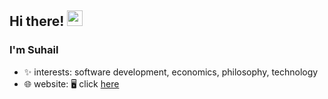 ## Hi there! <img src="https://media.giphy.com/media/hvRJCLFzcasrR4ia7z/giphy.gif" width="25">
### I'm Suhail


- ✨ interests: software development, economics, philosophy, technology
- 🌐 website: 🖥️ click [here](www.suhail.bio)

<!--
**suhail609/suhail609** is a ✨ _special_ ✨ repository because its `README.md` (this file) appears on your GitHub profile.

Here are some ideas to get you started:

- 🔭 I’m currently working on ...
- 🌱 I’m currently learning ...
- 👯 I’m looking to collaborate on ...
- 🤔 I’m looking for help with ...
- 💬 Ask me about ...
- 📫 How to reach me: ...
- 😄 Pronouns: ...
- ⚡ Fun fact: ...
-->
